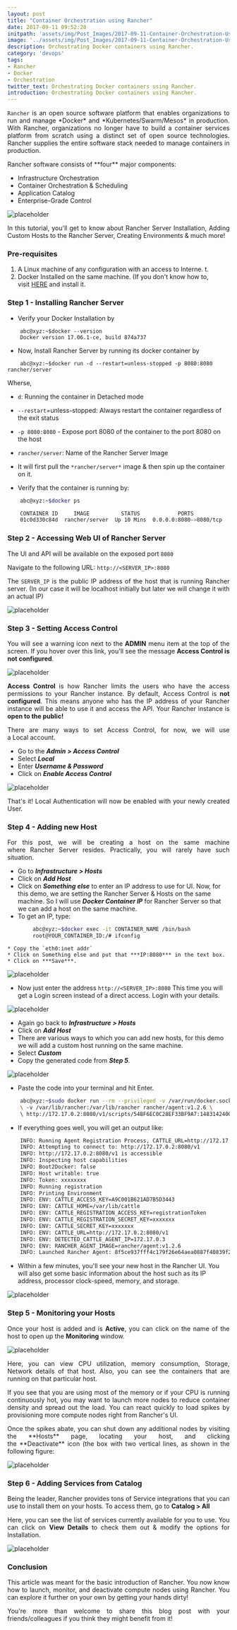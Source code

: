```yaml
---
layout: post
title: "Container Orchestration using Rancher"
date: 2017-09-11 09:52:28
initpath: 'assets/img/Post_Images/2017-09-11-Container-Orchestration-Using-Rancher/11.png'
image: '../assets/img/Post_Images/2017-09-11-Container-Orchestration-Using-Rancher/11.png'
description: Orchestrating Docker containers using Rancher.
category: 'devops'
tags:
- Rancher
- Docker
- Orchestration
twitter_text: Orchestrating Docker containers using Rancher.
introduction: Orchestrating Docker containers using Rancher.
---
```


<p align="justify"><code>Rancher</code> is an open source software platform that enables organizations to run and manage *Docker* and *Kubernetes/Swarm/Mesos* in production. With Rancher, organizations no longer have to build a container services platform from scratch using a distinct set of open source technologies. Rancher supplies the entire software stack needed to manage containers in production. </p>

<p align="justify">Rancher software consists of **four** major components: </p>

  * Infrastructure Orchestration
  * Container Orchestration & Scheduling
  * Application Catalog
  * Enterprise-Grade Control

![placeholder](../assets/img/Post_Images/2017-09-11-Container-Orchestration-Using-Rancher/12.png "Rancher UI")

<p align="justify">In this tutorial, you'll get to know about Rancher Server Installation, Adding Custom Hosts to the Rancher Server, Creating Environments & much more! </p>

### Pre-requisites

1. A Linux machine of any configuration with an access to Interne. t.
2. Docker Installed on the same machine. (If you don't know how to, visit <a href="https://docs.docker.com/engine/installation/linux/docker-ce/ubuntu/">HERE</a> and install it.

### Step 1 - Installing Rancher Server

* Verify your Docker Installation by

```shell
    abc@xyz:~$docker --version
    Docker version 17.06.1-ce, build 874a737
```

* Now, Install Rancher Server by running its docker container by

````shell
    abc@xyz:~$docker run -d --restart=unless-stopped -p 8080:8080 rancher/server 
````

Wherse,

   * `d`: Running the container in Detached mode
 * `--restart`=unless-stopped: Always restart the container regardless of the exit status
  * `-p 8080:8080` - Expose port 8080 of the container to the port 8080 on the host
   * `rancher/server`: Name of the Rancher Server Image
   * It will first pull the `*rancher/server*` image & then spin up the container on it.

* Verify that the container is running by:

````bash
    abc@xyz:~$docker ps

    CONTAINER ID     IMAGE          STATUS            PORTS
    01c0d330c84d  rancher/server  Up 10 Mins  0.0.0.0:8080->8080/tcp
````


### Step 2 - Accessing Web UI of Rancher Server

<p align="justify">The UI and API will be available on the exposed port <code>8080</code> </p>

Navigate to the following URL: `http://<SERVER_IP>:8080`
<p align="justify">The <code>SERVER_IP</code> is the public IP address of the host that is running Rancher server. (In our case it will be localhost initially but later we will change it with an actual IP) </p>

![placeholder](../assets/img/Post_Images/2017-09-11-Container-Orchestration-Using-Rancher/1.png "Rancher UI")


### Step 3 - Setting Access Control 

<p align="justify">You will see a warning icon next to the <b>ADMIN</b> menu item at the top of the screen. If you hover over this link, you'll see the message <b>Access Control is not configured</b>. </p>

![placeholder](../assets/img/Post_Images/2017-09-11-Container-Orchestration-Using-Rancher/10.png "Rancher UI")

<p align="justify"><b>Access Control</b> is how Rancher limits the users who have the access permissions to your Rancher instance. By default, Access Control is <b>not configured</b>. This means anyone who has the IP address of your Rancher instance will be able to use it and access the API. Your Rancher instance is <b>open to the public!</b> </p>

<p align="justify">There are many ways to set Access Control, for now, we will use a Local account. </p>

 * Go to the ***Admin > Access Control***
 * Select ***Local***
 * Enter ***Username & Password***
 * Click on ***Enable Access Control***

![placeholder](../assets/img/Post_Images/2017-09-11-Container-Orchestration-Using-Rancher/2.png "Rancher UI")

<p align="justify">That's it! Local Authentication will now be enabled with your newly created User. </p>

### Step 4 - Adding new Host

<p align="justify">For this post, we will be creating a host on the same machine where Rancher Server resides. Practically, you will rarely have such situation. </p>


 * Go to ***Infrastructure > Hosts***
 * Click on ***Add Host***
 * Click on ***Something else*** to enter an IP address to use for UI. Now, for this demo, we are setting the Rancher Server & Hosts on the same machine.
    So I will use ***Docker Container IP*** for Rancher Server so that we can add a host on the same machine.
 * To get an IP, type:

```bash
        abc@xyz:~$docker exec -it CONTAINER_NAME /bin/bash
        root@YOUR_CONTAINER_ID:/# ifconfig
```
    * Copy the `eth0:inet addr`
    * Click on Something else and put that ***IP:8080*** in the text box.
    * Click on ***Save***. 

![placeholder](../assets/img/Post_Images/2017-09-11-Container-Orchestration-Using-Rancher/3.png "Rancher UI")

* Now just enter the address `http://<SERVER_IP>:8080`
This time you will get a Login screen instead of a direct access. Login with your details.  

![placeholder](../assets/img/Post_Images/2017-09-11-Container-Orchestration-Using-Rancher/4.png "Rancher UI")
    
* Again go back to ***Infrastructure > Hosts***
* Click on ***Add Host***
* There are various ways to which you can add new hosts, for this demo we will add a custom host running on the same machine.
* Select ***Custom***
* Copy the generated code from ***Step 5***.   

![placeholder](../assets/img/Post_Images/2017-09-11-Container-Orchestration-Using-Rancher/5.png "Rancher UI")

* Paste the code into your terminal and hit Enter.

```bash
    abc@xyz:~$sudo docker run --rm --privileged -v /var/run/docker.sock:/var/run/docker.sock \
    \ -v /var/lib/rancher:/var/lib/rancher rancher/agent:v1.2.6 \ 
    \ http://172.17.0.2:8080/v1/scripts/54BF6EC0C28EF33BF9A7:1483142400000:FQ3kgZ3w5lKRkeynl9m8SysKWs
```

* If everything goes well, you will get an output like:

```bash
    INFO: Running Agent Registration Process, CATTLE_URL=http://172.17.0.2:8080/v1
    INFO: Attempting to connect to: http://172.17.0.2:8080/v1
    INFO: http://172.17.0.2:8080/v1 is accessible
    INFO: Inspecting host capabilities
    INFO: Boot2Docker: false
    INFO: Host writable: true
    INFO: Token: xxxxxxxx
    INFO: Running registration
    INFO: Printing Environment
    INFO: ENV: CATTLE_ACCESS_KEY=A9C001B621AD7B5D3443
    INFO: ENV: CATTLE_HOME=/var/lib/cattle
    INFO: ENV: CATTLE_REGISTRATION_ACCESS_KEY=registrationToken
    INFO: ENV: CATTLE_REGISTRATION_SECRET_KEY=xxxxxxx
    INFO: ENV: CATTLE_SECRET_KEY=xxxxxxx
    INFO: ENV: CATTLE_URL=http://172.17.0.2:8080/v1
    INFO: ENV: DETECTED_CATTLE_AGENT_IP=172.17.0.3
    INFO: ENV: RANCHER_AGENT_IMAGE=rancher/agent:v1.2.6
    INFO: Launched Rancher Agent: 8f5ce937fff4c179f26e64aea0887f40839f2d201581f66bf76009ae84c71477
```
* Within a few minutes, you'll see your new host in the Rancher UI. You will also get some basic information about the host such as its IP address, processor clock-speed, memory, and storage.

![placeholder](../assets/img/Post_Images/2017-09-11-Container-Orchestration-Using-Rancher/6.png "Rancher UI")

### Step 5 - Monitoring your Hosts

<p align="justify">Once your host is added and is <b>Active</b>, you can click on the name of the host to open up the <b>Monitoring</b> window. </p>

![placeholder](../assets/img/Post_Images/2017-09-11-Container-Orchestration-Using-Rancher/7.png "Rancher UI")

<p align="justify">Here, you can view CPU utilization, memory consumption, Storage, Network details of that host. Also, you can see the containers that are running on that particular host. </p>

<p align="justify">If you see that you are using most of the memory or if your CPU is running continuously hot, you may want to launch more nodes to reduce container density and spread out the load. You can react quickly to load spikes by provisioning more compute nodes right from Rancher's UI. </p>

<p align="justify">Once the spikes abate, you can shut down any additional nodes by visiting the **Hosts** page, locating your host, and clicking the **Deactivate** icon (the box with two vertical lines, as shown in the following figure: </p>

![placeholder](../assets/img/Post_Images/2017-09-11-Container-Orchestration-Using-Rancher/8.png "Rancher UI")

### Step 6 - Adding Services from Catalog

<p align="justify">Being the leader, Rancher provides tons of Service integrations that you can use to install them on your hosts. To access them, go to <b>Catalog > All</b> </p>

<p align="justify">Here, you can see the list of services currently available for you to use. You can click on <b>View Details</b> to check them out & modify the options for Installation. </p>

![placeholder](../assets/img/Post_Images/2017-09-11-Container-Orchestration-Using-Rancher/10.png "Rancher UI")

### Conclusion

<p align="justify">This article was meant for the basic introduction of Rancher. You now know how to launch, monitor, and deactivate compute nodes using Rancher. You can explore it further on your own by getting your hands dirty! </p>

<p align="justify">You're more than welcome to share this blog post with your friends/colleagues if you think they might benefit from it! </p>